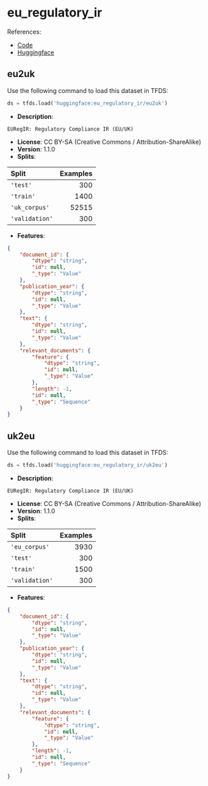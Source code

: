 # eu_regulatory_ir

References:

*   [Code](https://github.com/huggingface/datasets/blob/master/datasets/eu_regulatory_ir)
*   [Huggingface](https://huggingface.co/datasets/eu_regulatory_ir)


## eu2uk


Use the following command to load this dataset in TFDS:

```python
ds = tfds.load('huggingface:eu_regulatory_ir/eu2uk')
```

*   **Description**:

```
EURegIR: Regulatory Compliance IR (EU/UK)
```

*   **License**: CC BY-SA (Creative Commons / Attribution-ShareAlike)
*   **Version**: 1.1.0
*   **Splits**:

Split  | Examples
:----- | -------:
`'test'` | 300
`'train'` | 1400
`'uk_corpus'` | 52515
`'validation'` | 300

*   **Features**:

```json
{
    "document_id": {
        "dtype": "string",
        "id": null,
        "_type": "Value"
    },
    "publication_year": {
        "dtype": "string",
        "id": null,
        "_type": "Value"
    },
    "text": {
        "dtype": "string",
        "id": null,
        "_type": "Value"
    },
    "relevant_documents": {
        "feature": {
            "dtype": "string",
            "id": null,
            "_type": "Value"
        },
        "length": -1,
        "id": null,
        "_type": "Sequence"
    }
}
```



## uk2eu


Use the following command to load this dataset in TFDS:

```python
ds = tfds.load('huggingface:eu_regulatory_ir/uk2eu')
```

*   **Description**:

```
EURegIR: Regulatory Compliance IR (EU/UK)
```

*   **License**: CC BY-SA (Creative Commons / Attribution-ShareAlike)
*   **Version**: 1.1.0
*   **Splits**:

Split  | Examples
:----- | -------:
`'eu_corpus'` | 3930
`'test'` | 300
`'train'` | 1500
`'validation'` | 300

*   **Features**:

```json
{
    "document_id": {
        "dtype": "string",
        "id": null,
        "_type": "Value"
    },
    "publication_year": {
        "dtype": "string",
        "id": null,
        "_type": "Value"
    },
    "text": {
        "dtype": "string",
        "id": null,
        "_type": "Value"
    },
    "relevant_documents": {
        "feature": {
            "dtype": "string",
            "id": null,
            "_type": "Value"
        },
        "length": -1,
        "id": null,
        "_type": "Sequence"
    }
}
```


